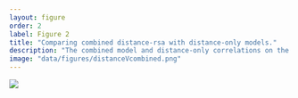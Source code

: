 ```yaml
---
layout: figure
order: 2
label: Figure 2
title: "Comparing combined distance-rsa with distance-only models."
description: "The combined model and distance-only correlations on the protease structure. Red colors represent low correlations--sites closer to those sites are are evolving more rapidly. Blue colors represent high correlations--sites farther from those sites are evolving more rapidly. The correlations on the structure on the right control for RSA and those on the right do not."
image: "data/figures/distanceVcombined.png"
---
```

<img src="{{ site.baseurl }}/data/figures/distanceVcombined.png">
